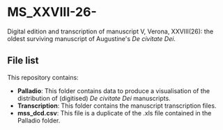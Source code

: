 MS_XXVIII-26-
=============

Digital edition and transcription of manuscript V, Verona, XXVIII(26): the oldest surviving manuscript of Augustine's _De civitate Dei_.

## File list
This repository contains:

* **Palladio**: This folder contains data to produce a visualisation of the distribution of (digitised) _De civitate Dei_ manuscripts. 
* **Transcription**: This folder contains the manuscript transcription files.
* **mss_dcd.csv**: This file is a duplicate of the .xls file contained in the Palladio folder. 

